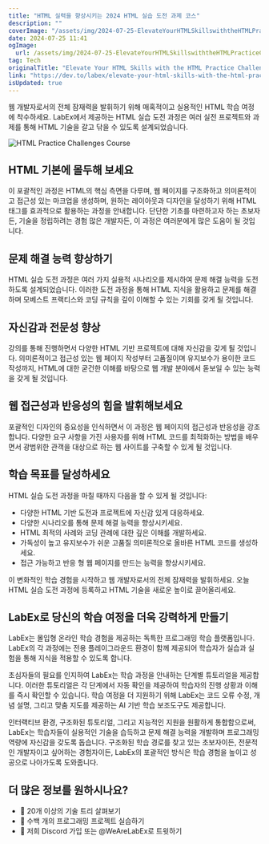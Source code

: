```yaml
---
title: "HTML 실력을 향상시키는 2024 HTML 실습 도전 과제 코스"
description: ""
coverImage: "/assets/img/2024-07-25-ElevateYourHTMLSkillswiththeHTMLPracticeChallengesCourse_0.png"
date: 2024-07-25 11:41
ogImage: 
  url: /assets/img/2024-07-25-ElevateYourHTMLSkillswiththeHTMLPracticeChallengesCourse_0.png
tag: Tech
originalTitle: "Elevate Your HTML Skills with the HTML Practice Challenges Course"
link: "https://dev.to/labex/elevate-your-html-skills-with-the-html-practice-challenges-course-5a2c"
isUpdated: true
---
```





웹 개발자로서의 전체 잠재력을 발휘하기 위해 매혹적이고 실용적인 HTML 학습 여정에 착수하세요. LabEx에서 제공하는 HTML 실습 도전 과정은 여러 실전 프로젝트와 과제를 통해 HTML 기술을 갈고 닦을 수 있도록 설계되었습니다.

![HTML Practice Challenges Course](/assets/img/2024-07-25-ElevateYourHTMLSkillswiththeHTMLPracticeChallengesCourse_0.png)

## HTML 기본에 몰두해 보세요

이 포괄적인 과정은 HTML의 핵심 측면을 다루며, 웹 페이지를 구조화하고 의미론적이고 접근성 있는 마크업을 생성하며, 원하는 레이아웃과 디자인을 달성하기 위해 HTML 태그를 효과적으로 활용하는 과정을 안내합니다. 단단한 기초를 마련하고자 하는 초보자든, 기술을 정립하려는 경험 많은 개발자든, 이 과정은 여러분에게 많은 도움이 될 것입니다.

<div class="content-ad"></div>

## 문제 해결 능력 향상하기

HTML 실습 도전 과정은 여러 가지 실용적 시나리오를 제시하여 문제 해결 능력을 도전하도록 설계되었습니다. 이러한 도전 과정을 통해 HTML 지식을 활용하고 문제를 해결하며 모베스트 프랙티스와 코딩 규칙을 깊이 이해할 수 있는 기회를 갖게 될 것입니다.

## 자신감과 전문성 향상

강의를 통해 진행하면서 다양한 HTML 기반 프로젝트에 대해 자신감을 갖게 될 것입니다. 의미론적이고 접근성 있는 웹 페이지 작성부터 고품질이며 유지보수가 용이한 코드 작성까지, HTML에 대한 굳건한 이해를 바탕으로 웹 개발 분야에서 돋보일 수 있는 능력을 갖게 될 것입니다.

<div class="content-ad"></div>

## 웹 접근성과 반응성의 힘을 발휘해보세요

포괄적인 디자인의 중요성을 인식하면서 이 과정은 웹 페이지의 접근성과 반응성을 강조합니다. 다양한 요구 사항을 가진 사용자를 위해 HTML 코드를 최적화하는 방법을 배우면서 광범위한 관객을 대상으로 하는 웹 사이트를 구축할 수 있게 될 것입니다.

## 학습 목표를 달성하세요

HTML 실습 도전 과정을 마칠 때까지 다음을 할 수 있게 될 것입니다:

<div class="content-ad"></div>

- 다양한 HTML 기반 도전과 프로젝트에 자신감 있게 대응하세요.
- 다양한 시나리오를 통해 문제 해결 능력을 향상시키세요.
- HTML 최적의 사례와 코딩 관례에 대한 깊은 이해를 개발하세요.
- 가독성이 높고 유지보수가 쉬운 고품질 의미론적으로 올바른 HTML 코드를 생성하세요.
- 접근 가능하고 반응 형 웹 페이지를 만드는 능력을 향상시키세요.

이 변화적인 학습 경험을 시작하고 웹 개발자로서의 전체 잠재력을 발휘하세요. 오늘 HTML 실습 도전 과정에 등록하고 HTML 기술을 새로운 높이로 끌어올리세요.

## LabEx로 당신의 학습 여정을 더욱 강력하게 만들기

LabEx는 몰입형 온라인 학습 경험을 제공하는 독특한 프로그래밍 학습 플랫폼입니다. LabEx의 각 과정에는 전용 플레이그라운드 환경이 함께 제공되어 학습자가 실습과 실험을 통해 지식을 적용할 수 있도록 합니다.

<div class="content-ad"></div>

초심자들의 필요를 인지하여 LabEx는 학습 과정을 안내하는 단계별 튜토리얼을 제공합니다. 이러한 튜토리얼은 각 단계에서 자동 확인을 제공하여 학습자의 진행 상황과 이해를 즉시 확인할 수 있습니다. 학습 여정을 더 지원하기 위해 LabEx는 코드 오류 수정, 개념 설명, 그리고 맞춤 지도를 제공하는 AI 기반 학습 보조도구도 제공합니다.

인터랙티브 환경, 구조화된 튜토리얼, 그리고 지능적인 지원을 원활하게 통합함으로써, LabEx는 학습자들이 실용적인 기술을 습득하고 문제 해결 능력을 개발하며 프로그래밍 역량에 자신감을 갖도록 돕습니다. 구조화된 학습 경로를 찾고 있는 초보자이든, 전문적인 개발자이고 싶어하는 경험자이든, LabEx의 포괄적인 방식은 학습 경험을 높이고 성공으로 나아가도록 도와줍니다.

## 더 많은 정보를 원하시나요?

- 🌳 20개 이상의 기술 트리 살펴보기
- 🚀 수백 개의 프로그래밍 프로젝트 실습하기
- 💬 저희 Discord 가입 또는 @WeAreLabEx로 트윗하기